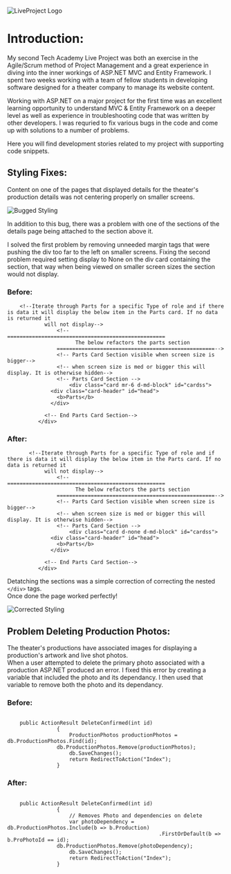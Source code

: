 ![LiveProject Logo](http://www.austinkrzciok.com/img/lp_logo.jpg)

# Introduction:

My second Tech Academy Live Project was both an exercise in the Agile/Scrum method of Project Management and a great experience in diving into the inner workings of ASP.NET MVC and Entity Framework. I spent two weeks working with a team of fellow students in developing software designed for a theater company to manage its website content. 

Working with ASP.NET on a major project for the first time was an excellent learning opportunity to understand MVC & Entity Framework on a deeper level as well as experience in troubleshooting code that was written by other developers. I was requried to fix various bugs in the code and come up with solutions to a number of problems. 

Here you will find development stories related to my project with supporting code snippets.

## Styling Fixes:

Content on one of the pages that displayed details for the theater's production details was not centering properly on smaller screens.

![Bugged Styling](http://www.austinkrzciok.com/img/center.png)

In addition to this bug, there was a problem with one of the sections of the details page being attached to the section above it.

I solved the first problem by removing unneeded margin tags that were pushing the div too far to the left on smaller screens.
Fixing the second problem required setting display to None on the div card containing the section, that way when being viewed on smaller screen
sizes the section would not display.

### Before:

```        
	<!--Iterate through Parts for a specific Type of role and if there is data it will display the below item in the Parts card. If no data is returned it
            will not display-->
		        <!--===================================================
		              The below refactors the parts section
		        ===================================================-->
		        <!-- Parts Card Section visible when screen size is bigger-->
		        <!-- when screen size is med or bigger this will display. It is otherwise hidden-->
		        <!-- Parts Card Section -->
			        <div class="card mr-6 d-md-block" id="cardss">
	          <div class="card-header" id="head">
	            <b>Parts</b>
	          </div>

	        <!-- End Parts Card Section-->
	      </div>

```

### After:

```        
	   <!--Iterate through Parts for a specific Type of role and if there is data it will display the below item in the Parts card. If no data is returned it
            will not display-->
		        <!--===================================================
		              The below refactors the parts section
		        ===================================================-->
		        <!-- Parts Card Section visible when screen size is bigger-->
		        <!-- when screen size is med or bigger this will display. It is otherwise hidden-->
		        <!-- Parts Card Section -->
			        <div class="card d-none d-md-block" id="cardss">
	          <div class="card-header" id="head">
	            <b>Parts</b>
	          </div>

	        <!-- End Parts Card Section-->
	      </div>
```

Detatching the sections was a simple correction of correcting the nested ```</div>``` tags.<br> 
Once done the page worked perfectly!

![Corrected Styling](http://www.austinkrzciok.com/img/parts.png)

## Problem Deleting Production Photos:

The theater's productions have associated images for displaying a production's artwork and live shot photos.<br>
When a user attempted to delete the primary photo associated with a production ASP.NET produced an error.
I fixed this error by creating a variable that included the photo and its dependancy. I then used that variable 
to remove both the photo and its dependancy. 

### Before:

```

	public ActionResult DeleteConfirmed(int id)
		        {
		            ProductionPhotos productionPhotos = db.ProductionPhotos.Find(id);
			    db.ProductionPhotos.Remove(productionPhotos);
		            db.SaveChanges();
		            return RedirectToAction("Index");
		        }

```

### After:

```

	public ActionResult DeleteConfirmed(int id)
		        {
		            // Removes Photo and dependencies on delete
		            var photoDependency = db.ProductionPhotos.Include(b => b.Production)
		                                         .FirstOrDefault(b => b.ProPhotoId == id);
			    db.ProductionPhotos.Remove(photoDependency);
		            db.SaveChanges();
		            return RedirectToAction("Index");
		        }

```

